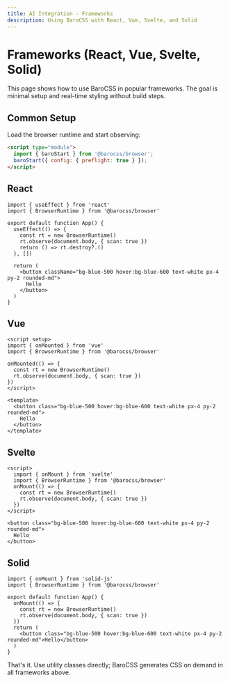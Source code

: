 ```yaml
---
title: AI Integration - Frameworks
description: Using BaroCSS with React, Vue, Svelte, and Solid
---
```


# Frameworks (React, Vue, Svelte, Solid)

This page shows how to use BaroCSS in popular frameworks. The goal is minimal setup and real-time styling without build steps.

## Common Setup

Load the browser runtime and start observing:

```html
<script type="module">
  import { baroStart } from '@barocss/browser';
  baroStart({ config: { preflight: true } });
</script>
```

## React

```tsx
import { useEffect } from 'react'
import { BrowserRuntime } from '@barocss/browser'

export default function App() {
  useEffect(() => {
    const rt = new BrowserRuntime()
    rt.observe(document.body, { scan: true })
    return () => rt.destroy?.()
  }, [])

  return (
    <button className="bg-blue-500 hover:bg-blue-600 text-white px-4 py-2 rounded-md">
      Hello
    </button>
  )
}
```

## Vue

```vue
<script setup>
import { onMounted } from 'vue'
import { BrowserRuntime } from '@barocss/browser'

onMounted(() => {
  const rt = new BrowserRuntime()
  rt.observe(document.body, { scan: true })
})
</script>

<template>
  <button class="bg-blue-500 hover:bg-blue-600 text-white px-4 py-2 rounded-md">
    Hello
  </button>
</template>
```

## Svelte

```svelte
<script>
  import { onMount } from 'svelte'
  import { BrowserRuntime } from '@barocss/browser'
  onMount(() => {
    const rt = new BrowserRuntime()
    rt.observe(document.body, { scan: true })
  })
</script>

<button class="bg-blue-500 hover:bg-blue-600 text-white px-4 py-2 rounded-md">
  Hello
</button>
```

## Solid

```tsx
import { onMount } from 'solid-js'
import { BrowserRuntime } from '@barocss/browser'

export default function App() {
  onMount(() => {
    const rt = new BrowserRuntime()
    rt.observe(document.body, { scan: true })
  })
  return (
    <button class="bg-blue-500 hover:bg-blue-600 text-white px-4 py-2 rounded-md">Hello</button>
  )
}
```

That's it. Use utility classes directly; BaroCSS generates CSS on demand in all frameworks above.
